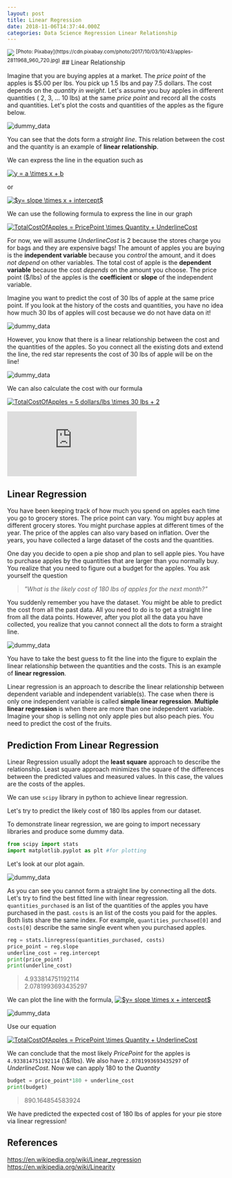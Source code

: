 ```yaml
---
layout: post
title: Linear Regression
date: 2018-11-06T14:37:44.000Z
categories: Data Science Regression Linear Relationship
---
```


<img src="/images/apples.jpg" class="fit image">
<sup>[Photo: Pixabay](https://cdn.pixabay.com/photo/2017/10/03/10/43/apples-2811968_960_720.jpg)</sup>
## Linear Relationship

Imagine that you are buying apples at a market. The _price point_ of the apples is $5.00 per lbs. You pick up 1.5 lbs and pay 7.5 dollars. The cost depends on the _quantity in weight_. Let's assume you buy apples in different quantities ( 2, 3, ... 10 lbs) at the same _price point_ and record all the costs and quantities. Let's plot the costs and quantities of the apples as the figure below.

![dummy_data](/images/simple_cost.png)

You can see that the dots form a _straight line_. This relation between the cost and the quantity is an example of **linear relationship**.

We can express the line in the equation such as

[![](https://latex.codecogs.com/gif.latex?y&space;=&space;a&space;\times&space;x&space;+&space;b "y = a \times x + b")](https://www.codecogs.com/eqnedit.php?latex=y&space;=&space;a&space;\times&space;x&space;+&space;b)

or

[![](https://latex.codecogs.com/gif.latex?$y=&space;slope&space;\times&space;x&space;+&space;intercept$ "$y= slope \times x + intercept$")](https://www.codecogs.com/eqnedit.php?latex=$y=&space;slope&space;\times&space;x&space;+&space;intercept$)

We can use the following formula to express the line in our graph

[![](https://latex.codecogs.com/gif.latex?TotalCostOfApples&space;=&space;PricePoint&space;\times&space;Quantity&space;+&space;UnderlineCost "TotalCostOfApples = PricePoint \times Quantity + UnderlineCost")](https://www.codecogs.com/eqnedit.php?latex=TotalCostOfApples&space;=&space;PricePoint&space;\times&space;Quantity&space;+&space;UnderlineCost)

For now, we will assume _UnderlineCost_ is 2 because the stores charge you for bags and they are expensive bags! The amount of apples you are buying is the **independent variable** because you _control_ the amount, and it does _not depend_ on other variables. The total cost of apple is the **dependent variable** because the cost _depends_ on the amount you choose. The price point ($/lbs) of the apples is the **coefficient** or **slope** of the independent variable.

Imagine you want to predict the cost of 30 lbs of apple at the same price point. If you look at the history of the costs and quantities, you have no idea how much 30 lbs of apples will cost because we do not have data on it!

![dummy_data](/images/simple_cost_unknown.png)

However, you know that there is a linear relationship between the cost and the quantities of the apples. So you connect all the existing dots and extend the line, the red star represents the cost of 30 lbs of apple will be on the line!

![dummy_data](/images/simple_cost_prediction.png)

We can also calculate the cost with our formula

[![](https://latex.codecogs.com/gif.latex?TotalCostOfApples&space;=&space;5&space;dollars/lbs&space;\times&space;30&space;lbs&space;+&space;2 "TotalCostOfApples = 5 dollars/lbs \times 30 lbs + 2")](https://www.codecogs.com/eqnedit.php?latex=TotalCostOfApples&space;=&space;5&space;dollars/lbs&space;\times&space;30&space;lbs&space;+&space;2)

[![](https://latex.codecogs.com/gif.latex?TtoalCostOfApples&space;=&space;152&space;dollars "TtoalCostOfApples = 152 dollars")](https://www.codecogs.com/eqnedit.php?latex=TtoalCostOfApples&space;=&space;152&space;dollars)

## Linear Regression

You have been keeping track of how much you spend on apples each time you go to grocery stores. The price point can vary. You might buy apples at different grocery stores. You might purchase apples at different times of the year. The price of the apples can also vary based on inflation. Over the years, you have collected a large dataset of the costs and the quantities.

One day you decide to open a pie shop and plan to sell apple pies. You have to purchase apples by the quantities that are larger than you normally buy. You realize that you need to figure out a budget for the apples. You ask yourself the question

> _"What is the likely cost of 180 lbs of apples for the next month?"_

You suddenly remember you have the dataset. You might be able to predict the cost from all the past data. All you need to do is to get a straight line from all the data points. However, after you plot all the data you have collected, you realize that you cannot connect all the dots to form a straight line.

![dummy_data](/images/past_data.png)

You have to take the best guess to fit the line into the figure to explain the linear relationship between the quantities and the costs. This is an example of **linear regression**.

Linear regression is an approach to describe the linear relationship between dependent variable and independent variable(s). The case when there is only one independent variable is called **simple linear regression**. **Multiple linear regression** is when there are more than one independent variable. Imagine your shop is selling not only apple pies but also peach pies. You need to predict the cost of the fruits.

## Prediction From Linear Regression

Linear Regression usually adopt the **least square** approach to describe the relationship. Least square approach minimizes the square of the differences between the predicted values and measured values. In this case, the values are the costs of the apples.

We can use `scipy` library in python to achieve linear regression.

Let's try to predict the likely cost of 180 lbs apples from our dataset.

To demonstrate linear regression, we are going to import necessary libraries and produce some dummy data.

```python
from scipy import stats
import matplotlib.pyplot as plt #for plotting
```

Let's look at our plot again.

![dummy_data](/images/past_data.png)

As you can see you cannot form a straight line by connecting all the dots. Let's try to find the best fitted line with linear regression. `quantities_purchased` is an list of the quantities of the apples you have purchased in the past. `costs` is an list of the costs you paid for the apples. Both lists share the same index. For example, `quantities_purchased[0]` and `costs[0]` describe the same single event when you purchased apples.

```python
reg = stats.linregress(quantities_purchased, costs)
price_point = reg.slope
underline_cost = reg.intercept
print(price_point)
print(underline_cost)
```

> 4.933814751192114<br>
> 2.0781993693435297

We can plot the line with the formula, [![](https://latex.codecogs.com/gif.latex?$y=&space;slope&space;\times&space;x&space;+&space;intercept$ "$y= slope \times x + intercept$")](https://www.codecogs.com/eqnedit.php?latex=$y=&space;slope&space;\times&space;x&space;+&space;intercept$)

![dummy_data](/images/linear_reg.png)

Use our equation

[![](https://latex.codecogs.com/gif.latex?TotalCostOfApples&space;=&space;PricePoint&space;\times&space;Quantity&space;+&space;UnderlineCost "TotalCostOfApples = PricePoint \times Quantity + UnderlineCost")](https://www.codecogs.com/eqnedit.php?latex=TotalCostOfApples&space;=&space;PricePoint&space;\times&space;Quantity&space;+&space;UnderlineCost)

We can conclude that the most likely _PricePoint_ for the apples is `4.933814751192114` (\\$/lbs). We also have `2.0781993693435297` of _UnderlineCost_. Now we can apply 180 to the _Quantity_

```python
budget = price_point*180 + underline_cost
print(budget)
```

> 890.164854583924

We have predicted the expected cost of 180 lbs of apples for your pie store via linear regression!

## References

<https://en.wikipedia.org/wiki/Linear_regression>
<https://en.wikipedia.org/wiki/Linearity>  
